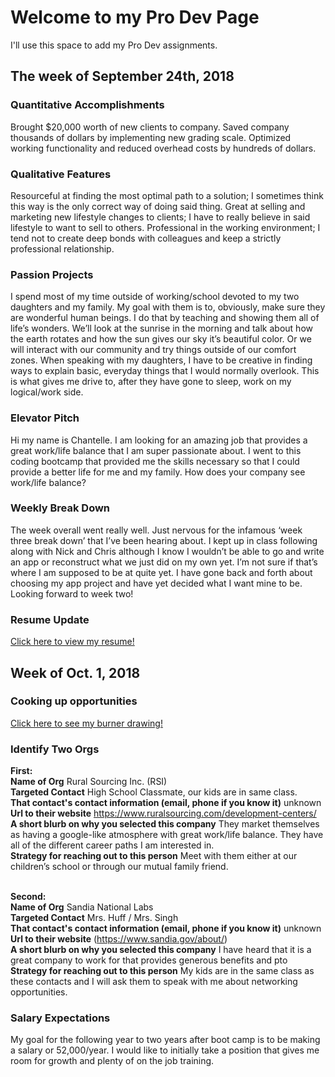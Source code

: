 # Welcome to my Pro Dev Page

I'll use this space to add my Pro Dev assignments. 

## The week of September 24th, 2018

### Quantitative Accomplishments

Brought $20,000 worth of new clients to company.
Saved company thousands of dollars by implementing new grading scale.
Optimized working functionality and reduced overhead costs by hundreds of dollars. 

### Qualitative Features

Resourceful at finding the most optimal path to a solution; I sometimes think this way is the only correct way of doing said thing. 
Great at selling and marketing new lifestyle changes to clients; I have to really believe in said lifestyle to want to sell to others.
Professional in the working environment; I tend not to create deep bonds with colleagues and keep a strictly professional relationship.

### Passion Projects

I spend most of my time outside of working/school devoted to my two daughters and my family. My goal with them is to, obviously, make sure they are wonderful human beings. I do that by teaching and showing them all of life’s wonders. We’ll look at the sunrise in the morning and talk about how the earth rotates and how the sun gives our sky it’s beautiful color. Or we will interact with our community and try things outside of our comfort zones. When speaking with my daughters, I have to be creative in finding ways to explain basic, everyday things that I would normally overlook. This is what gives me drive to, after they have gone to sleep, work on my logical/work side. 

### Elevator Pitch

Hi my name is Chantelle. I am looking for an amazing job that provides a great work/life balance that I am super passionate about. I went to this coding bootcamp that provided me the skills necessary so that I could provide a better life for me and my family. How does your company see work/life balance?

### Weekly Break Down 

The week overall went really well. Just nervous for the infamous ‘week three break down’ that I’ve been hearing about. I kept up in class following along with Nick and Chris although I know I wouldn’t be able to go and write an app or reconstruct what we just did on my own yet. I’m not sure if that’s where I am supposed to be at quite yet. I have gone back and forth about choosing my app project and have yet decided what I want mine to be. Looking forward to week two! 


### Resume Update

[Click here to view my resume!](https://drive.google.com/file/d/1tiV-OUfuu1zeyxwmg6l2OX-u-xvH5F9U/view?usp=sharing "My Resume")

## Week of Oct. 1, 2018


### Cooking up opportunities

[Click here to see my burner drawing!](https://drive.google.com/file/d/1gA_vbDYBbH7p5MevQ2CzLq9vHGAWXJ_f/view?usp=sharing "My Burner Drawing")

### Identify Two Orgs

<b>First:</b></br>
<b>Name of Org</b> Rural Sourcing Inc. (RSI)</br>
<b>Targeted Contact</b> High School Classmate, our kids are in same class. </br>
<b>That contact's contact information (email, phone if you know it)</b> unknown </br>
<b>Url to their website</b> https://www.ruralsourcing.com/development-centers/</br>
<b>A short blurb on why you selected this company</b> They market themselves as having a google-like atmosphere with great work/life balance. They have all of the different career paths I am interested in.</br>
<b>Strategy for reaching out to this person</b> Meet with them either at our children’s school or through our mutual family friend.</br></br>

<b>Second:</b></br>
<b>Name of Org</b> Sandia National Labs</br>
<b>Targeted Contact</b> Mrs. Huff / Mrs. Singh</br>
<b>That contact's contact information (email, phone if you know it)</b> unknown</br>
<b>Url to their website</b> (https://www.sandia.gov/about/)</br>
<b>A short blurb on why you selected this company</b> I have heard that it is a great company to work for that provides generous benefits and pto </br>
<b>Strategy for reaching out to this person</b> My kids are in the same class as these contacts and I will ask them to speak with me about networking opportunities. </br>

### Salary Expectations

My goal for the following year to two years after boot camp is to be making a salary or 52,000/year.  I would like to initially take a position that gives me room for growth and plenty of on the job training. 



